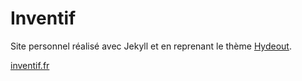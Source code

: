 # Inventif

Site personnel réalisé avec Jekyll et en reprenant le thème [Hydeout](https://github.com/fongandrew/hydeout).

[inventif.fr](http://www.inventif.fr/)